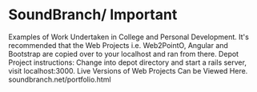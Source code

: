 # SoundBranch/ Important
Examples of Work Undertaken in College and Personal Development.
It's recommended that the Web Projects i.e. Web2PointO, Angular and Bootstrap are copied over to your localhost and ran from there.
Depot Project instructions: Change into depot directory and start a rails server, visit localhost:3000.
Live Versions of Web Projects Can be Viewed Here. 
soundbranch.net/portfolio.html
